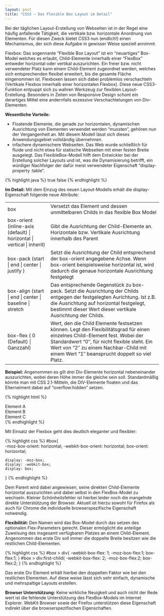 ```yaml
---
layout: post
title: "CSS3 – Das Flexible Box Layout im Detail"
---
```





Bei der täglichen Layout-Erstellung von Webseiten ist in der Regel eine häufig anfallende Tätigkeit, die vertikale bzw. horizontale Anordnung von Elementen.
Für diesen Zweck bietet CSS3 nun (endlich!) einen Mechanismus, der sich diese Aufgabe in gewisser Weise speziell annimmt.

Flexbox:
Das sogennante “Flexible Box Layout” ist ein “neuartiges” Box-Model welches es erlaubt, Child-Elemente innerhalb einer “FlexBox” entweder horizontal oder vertikal auszurichten.
Ein freier bzw. nicht verwendeter Platz kann einem Child-Element zugeordnet werden, welches sich entsprechenden flexibel erweitert, bis die gesamte Fläche eingenommen ist.
Flexboxen lassen sich dabei problemlos verschachteln (Vertikale Flexbox innerhalb einer horizontalen Flexbox).
Diese neue CSS3-Funktion entpuppt sich zu wahren Werkzeug zur flexiblen Layout-Erstellung. Besonders in Zeiten von Responsive Design schont ein derartiges Mittel eine andernfalls exzessive Verschachtelungen von Div-Elementen.

<strong>Wesentliche Vorteile:</strong>

* Floatende Elemente, die gerade zur horizontalen, dynamischen Ausrichtung von Elementen verwendet werden “mussten”, gehören nun der Vergangenheit an. Mit diesem Modell lässt sich dieses Anwendungsgebiet vollständig übernehmen.
* infachere dynamischere Webseiten. Das Web wurde schließlich für fluide und nicht etwa für statische Webseiten mit einer festen Breite ausgelegt. Das FlexibleBox-Modell hilft dem Entwickler bei der Erstellung solcher Layouts und ist, was die Dynamisierung betrifft, ein würdiger Nachfolger der dafür meist verwendeter Eigenschaft “display-property :table”.

{% highlight java %}
true
false
{% endhighlight %}

<strong>Im Detail:</strong>
Mit dem Einzug des neuen Layout-Modells erhält die display-Eigenschaft folgende neue Attribute:

<table>
<tr>
<td>
box
</td><td>Versetzt das Element und dessen unmittelbaren Childs in das flexible Box Model</td>
</tr>
<tr>
<td>
box-orient (inline-axis (default) | horizontal | vertical | inherit)</td>
<td>Gibt die Ausrichtung der Child-Elemente an. Horizontale bzw. Vertikale Ausrichtung innerhalb des Parent</td>
</tr>
<tr>
<td>
box-pack (start | end | center | justify )</td>
<td>Setzt die Ausrichtung der Child entsprechend der box-orient angegebene Achse.
Wenn box-orient beispielsweise horizontal ist, wird dadurch die genaue horizontale Ausrichtung festgelegt</td>
</tr>
<tr>
<td>
box-align (start | end | center | baseline | stretch</td>
<td>Das entsprechende Gegenstück zu box-pack. Setzt die Ausrichtung der Childs entgegen der festgelegten Aurichtung.
Ist z.B. die Ausrichtung auf horizontal festgelegt, bestimmt dieser Wert dieser vertikale Ausrichtung der Childs.</td>
</tr>
<tr>
<td>
box-flex ( 0 (Default) | Ganzzahl)</td>
<td>Wert, den die Child Elemente festsetzen können.
Legt den Flexibilitätsgrad für einen einzelnes Child-Element fest.
Wobei der Standardwert “0″, für nicht flexible steht. Ein Wert von “2″ zu einem Nachbar-Child mit einem Wert “1″ beansprucht doppelt so viel Platz.</td>
</tr>
</table>


<strong>Beispiel:</strong>
Angenommen es gilt drei Div-Elemente horizontal nebeneinander auszurichten, wobei deren Höhe immer die gleiche sein soll.
Standardmäßig könnte man mit CSS 2.1-Mitteln, die DIV-Elemente floaten und das Elternelment dabei auf “overflow:hidden” setzen.

{% highlight html %}
<div id="box">
       <div>Element A</div>
       <div>Element B</div>
       <div>Element C</div>
  </div>
{% endhighlight %}

Mit Einsatz der Flexbox geht dies deutlich eleganter und flexibler:

{% highlight css %}
#box{  
    -moz-box-orient: horizontal;
    -webkit-box-orient: horizontal;
    box-orient: horizontal;
 
    display: -moz-box;
    display: -webkit-box;
    display: box;
}
{% endhighlight %}

Dem Parent wird dabei angewiesen, seine direkten Child-Elemente horizontal auszurichten und dabei selbst in den FlexBox-Model zu wechseln.
Kleiner Schönheitsfehler ist hierbei leider noch die mangelnde direkte Unterstützung der Browser.
Aktuell ist hierzu sowohl für Firefox als auch für Chrome die individuelle browserspezifische Eigenschaft notwendig.

<strong>Flexibilität:   </strong>
Den Namen wird das Box-Model durch das setzen des optionalen Flex-Parameters gerecht.
Dieser ermöglicht die anteilige Zuweisung des insgesamt verfügbaren Platzes an einem Child-Element.
Angenommen das erste Div soll immer die doppelte Breite besitzen wie die restlichen Child-Elementen.

{% highlight css %}
#box > div{
     -webkit-box-flex: 1;
  -moz-box-flex:1;
  box-flex:1;
}
#box > div:first-child{
  -webkit-box-flex: 2;
  -moz-box-flex:2;
  box-flex:2;
}
{% endhighlight %}

Das erste Div Element erhält hierbei den doppelten Faktor wie bei den restlichen Elementen. Auf diese weise lässt sich sehr einfach, dynamische und mehrspaltige Layouts erstellen.

<strong>Browser Unterstützung:</strong>
Keine wirkliche Neuigkeit und auch nicht der Rede wert ist die fehlende Unterstützung des FlexBox-Models im Internet Explorer.
WebKit Browser sowie der Firefox unterstützen diese Eigenschaft indirekt über die browserspezifischen Eigenschaften.